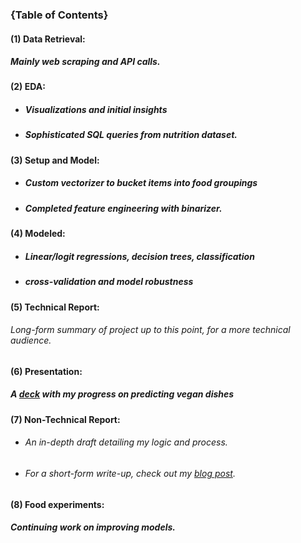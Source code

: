 ### {Table of Contents}
#### (1) Data Retrieval:
##### Mainly web scraping and API calls.
#### (2) EDA:
* ##### Visualizations and initial insights
* ##### Sophisticated SQL queries from nutrition dataset.

#### (3) Setup and Model:
* ##### Custom vectorizer to bucket items into food groupings
* ##### Completed feature engineering with binarizer.

#### (4) Modeled:
* ##### Linear/logit regressions, decision trees, classification
* ##### cross-validation and model robustness

#### (5) Technical Report:
###### Long-form summary of project up to this point, for a more technical audience.
#### (6) Presentation:
##### A [deck](https://github.com/AnotherGuitar/Data_Science/raw/master/projects/Vegan_Pred_Project/6_Presentation.pptx) with my progress on predicting vegan dishes
#### (7) Non-Technical Report:
  * ###### An in-depth draft detailing my logic and process.
  * ###### For a short-form write-up, check out my [blog post](https://medium.com/@AnotherGuitar/next-dish-fecf9bd4c5ea#.j5e34moef).

#### (8) Food experiments:
##### Continuing work on improving models.
